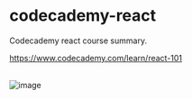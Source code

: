 # codecademy-react

Codecademy react course summary. 

https://www.codecademy.com/learn/react-101
<br><br>

![image](https://user-images.githubusercontent.com/72088440/186116886-591471e5-d129-47f0-85df-e7dbc0889689.png)
